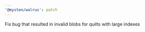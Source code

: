```yaml
---
'@mysten/walrus': patch
---
```


Fix bug that resulted in invalid blobs for quilts with large indexes
